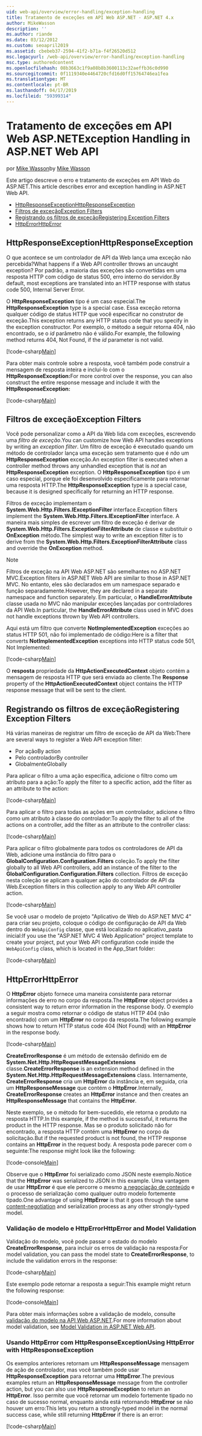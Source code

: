 ```yaml
---
uid: web-api/overview/error-handling/exception-handling
title: Tratamento de exceções em API Web ASP.NET - ASP.NET 4.x
author: MikeWasson
description: ''
ms.author: riande
ms.date: 03/12/2012
ms.custom: seoapril2019
ms.assetid: cbebeb37-2594-41f2-b71a-f4f26520d512
msc.legacyurl: /web-api/overview/error-handling/exception-handling
msc.type: authoredcontent
ms.openlocfilehash: 08b3663c1f9a08b8b3600113c32aeffb36c0d990
ms.sourcegitcommit: 0f1119340e4464720cfd16d0ff15764746ea1fea
ms.translationtype: MT
ms.contentlocale: pt-BR
ms.lasthandoff: 04/17/2019
ms.locfileid: "59399314"
---
```

# <a name="exception-handling-in-aspnet-web-api"></a><span data-ttu-id="bb6f1-102">Tratamento de exceções em API Web ASP.NET</span><span class="sxs-lookup"><span data-stu-id="bb6f1-102">Exception Handling in ASP.NET Web API</span></span>

<span data-ttu-id="bb6f1-103">por [Mike Wasson](https://github.com/MikeWasson)</span><span class="sxs-lookup"><span data-stu-id="bb6f1-103">by [Mike Wasson](https://github.com/MikeWasson)</span></span>

<span data-ttu-id="bb6f1-104">Este artigo descreve o erro e tratamento de exceções em API Web do ASP.NET.</span><span class="sxs-lookup"><span data-stu-id="bb6f1-104">This article describes error and exception handling in ASP.NET Web API.</span></span>

- [<span data-ttu-id="bb6f1-105">HttpResponseException</span><span class="sxs-lookup"><span data-stu-id="bb6f1-105">HttpResponseException</span></span>](#httpresponserexception)
- [<span data-ttu-id="bb6f1-106">Filtros de exceção</span><span class="sxs-lookup"><span data-stu-id="bb6f1-106">Exception Filters</span></span>](#exception_filters)
- [<span data-ttu-id="bb6f1-107">Registrando os filtros de exceção</span><span class="sxs-lookup"><span data-stu-id="bb6f1-107">Registering Exception Filters</span></span>](#registering_exception_filters)
- [<span data-ttu-id="bb6f1-108">HttpError</span><span class="sxs-lookup"><span data-stu-id="bb6f1-108">HttpError</span></span>](#httperror)

<a id="httpresponserexception"></a>
## <a name="httpresponseexception"></a><span data-ttu-id="bb6f1-109">HttpResponseException</span><span class="sxs-lookup"><span data-stu-id="bb6f1-109">HttpResponseException</span></span>

<span data-ttu-id="bb6f1-110">O que acontece se um controlador de API da Web lança uma exceção não percebida?</span><span class="sxs-lookup"><span data-stu-id="bb6f1-110">What happens if a Web API controller throws an uncaught exception?</span></span> <span data-ttu-id="bb6f1-111">Por padrão, a maioria das exceções são convertidas em uma resposta HTTP com código de status 500, erro interno do servidor.</span><span class="sxs-lookup"><span data-stu-id="bb6f1-111">By default, most exceptions are translated into an HTTP response with status code 500, Internal Server Error.</span></span>

<span data-ttu-id="bb6f1-112">O **HttpResponseException** tipo é um caso especial.</span><span class="sxs-lookup"><span data-stu-id="bb6f1-112">The **HttpResponseException** type is a special case.</span></span> <span data-ttu-id="bb6f1-113">Essa exceção retorna qualquer código de status HTTP que você especificar no construtor de exceção.</span><span class="sxs-lookup"><span data-stu-id="bb6f1-113">This exception returns any HTTP status code that you specify in the exception constructor.</span></span> <span data-ttu-id="bb6f1-114">Por exemplo, o método a seguir retorna 404, não encontrado, se o *id* parâmetro não é válido.</span><span class="sxs-lookup"><span data-stu-id="bb6f1-114">For example, the following method returns 404, Not Found, if the *id* parameter is not valid.</span></span>

[!code-csharp[Main](exception-handling/samples/sample1.cs)]

<span data-ttu-id="bb6f1-115">Para obter mais controle sobre a resposta, você também pode construir a mensagem de resposta inteira e incluí-lo com o **HttpResponseException:**</span><span class="sxs-lookup"><span data-stu-id="bb6f1-115">For more control over the response, you can also construct the entire response message and include it with the **HttpResponseException:**</span></span> 

[!code-csharp[Main](exception-handling/samples/sample2.cs)]

<a id="exception_filters"></a>
## <a name="exception-filters"></a><span data-ttu-id="bb6f1-116">Filtros de exceção</span><span class="sxs-lookup"><span data-stu-id="bb6f1-116">Exception Filters</span></span>

<span data-ttu-id="bb6f1-117">Você pode personalizar como a API da Web lida com exceções, escrevendo uma *filtro de exceção*.</span><span class="sxs-lookup"><span data-stu-id="bb6f1-117">You can customize how Web API handles exceptions by writing an *exception filter*.</span></span> <span data-ttu-id="bb6f1-118">Um filtro de exceção é executado quando um método de controlador lança uma exceção sem tratamento que é *não* um **HttpResponseException** exceção.</span><span class="sxs-lookup"><span data-stu-id="bb6f1-118">An exception filter is executed when a controller method throws any unhandled exception that is *not* an **HttpResponseException** exception.</span></span> <span data-ttu-id="bb6f1-119">O **HttpResponseException** tipo é um caso especial, porque ele foi desenvolvido especificamente para retornar uma resposta HTTP.</span><span class="sxs-lookup"><span data-stu-id="bb6f1-119">The **HttpResponseException** type is a special case, because it is designed specifically for returning an HTTP response.</span></span>

<span data-ttu-id="bb6f1-120">Filtros de exceção implementam o **System.Web.Http.Filters.IExceptionFilter** interface.</span><span class="sxs-lookup"><span data-stu-id="bb6f1-120">Exception filters implement the **System.Web.Http.Filters.IExceptionFilter** interface.</span></span> <span data-ttu-id="bb6f1-121">A maneira mais simples de escrever um filtro de exceção é derivar de **System.Web.Http.Filters.ExceptionFilterAttribute** de classe e substituir o **OnException** método.</span><span class="sxs-lookup"><span data-stu-id="bb6f1-121">The simplest way to write an exception filter is to derive from the **System.Web.Http.Filters.ExceptionFilterAttribute** class and override the **OnException** method.</span></span>

> [!NOTE]
> <span data-ttu-id="bb6f1-122">Filtros de exceção na API Web ASP.NET são semelhantes no ASP.NET MVC.</span><span class="sxs-lookup"><span data-stu-id="bb6f1-122">Exception filters in ASP.NET Web API are similar to those in ASP.NET MVC.</span></span> <span data-ttu-id="bb6f1-123">No entanto, eles são declarados em um namespace separado e função separadamente.</span><span class="sxs-lookup"><span data-stu-id="bb6f1-123">However, they are declared in a separate namespace and function separately.</span></span> <span data-ttu-id="bb6f1-124">Em particular, o **HandleErrorAttribute** classe usada no MVC não manipular exceções lançadas por controladores da API Web.</span><span class="sxs-lookup"><span data-stu-id="bb6f1-124">In particular, the **HandleErrorAttribute** class used in MVC does not handle exceptions thrown by Web API controllers.</span></span>


<span data-ttu-id="bb6f1-125">Aqui está um filtro que converte **NotImplementedException** exceções ao status HTTP 501, não foi implementado de código:</span><span class="sxs-lookup"><span data-stu-id="bb6f1-125">Here is a filter that converts **NotImplementedException** exceptions into HTTP status code 501, Not Implemented:</span></span>

[!code-csharp[Main](exception-handling/samples/sample3.cs)]

<span data-ttu-id="bb6f1-126">O **resposta** propriedade da **HttpActionExecutedContext** objeto contém a mensagem de resposta HTTP que será enviada ao cliente.</span><span class="sxs-lookup"><span data-stu-id="bb6f1-126">The **Response** property of the **HttpActionExecutedContext** object contains the HTTP response message that will be sent to the client.</span></span>

<a id="registering_exception_filters"></a>
## <a name="registering-exception-filters"></a><span data-ttu-id="bb6f1-127">Registrando os filtros de exceção</span><span class="sxs-lookup"><span data-stu-id="bb6f1-127">Registering Exception Filters</span></span>

<span data-ttu-id="bb6f1-128">Há várias maneiras de registrar um filtro de exceção de API da Web:</span><span class="sxs-lookup"><span data-stu-id="bb6f1-128">There are several ways to register a Web API exception filter:</span></span>

- <span data-ttu-id="bb6f1-129">Por ação</span><span class="sxs-lookup"><span data-stu-id="bb6f1-129">By action</span></span>
- <span data-ttu-id="bb6f1-130">Pelo controlador</span><span class="sxs-lookup"><span data-stu-id="bb6f1-130">By controller</span></span>
- <span data-ttu-id="bb6f1-131">Globalmente</span><span class="sxs-lookup"><span data-stu-id="bb6f1-131">Globally</span></span>

<span data-ttu-id="bb6f1-132">Para aplicar o filtro a uma ação específica, adicione o filtro como um atributo para a ação:</span><span class="sxs-lookup"><span data-stu-id="bb6f1-132">To apply the filter to a specific action, add the filter as an attribute to the action:</span></span>

[!code-csharp[Main](exception-handling/samples/sample4.cs)]

<span data-ttu-id="bb6f1-133">Para aplicar o filtro para todas as ações em um controlador, adicione o filtro como um atributo à classe do controlador:</span><span class="sxs-lookup"><span data-stu-id="bb6f1-133">To apply the filter to all of the actions on a controller, add the filter as an attribute to the controller class:</span></span>

[!code-csharp[Main](exception-handling/samples/sample5.cs)]

<span data-ttu-id="bb6f1-134">Para aplicar o filtro globalmente para todos os controladores de API da Web, adicione uma instância do filtro para o **GlobalConfiguration.Configuration.Filters** coleção.</span><span class="sxs-lookup"><span data-stu-id="bb6f1-134">To apply the filter globally to all Web API controllers, add an instance of the filter to the **GlobalConfiguration.Configuration.Filters** collection.</span></span> <span data-ttu-id="bb6f1-135">Filtros de exceção nesta coleção se aplicam a qualquer ação do controlador de API da Web.</span><span class="sxs-lookup"><span data-stu-id="bb6f1-135">Exception filters in this collection apply to any Web API controller action.</span></span>

[!code-csharp[Main](exception-handling/samples/sample6.cs)]

<span data-ttu-id="bb6f1-136">Se você usar o modelo de projeto "Aplicativo de Web do ASP.NET MVC 4" para criar seu projeto, coloque o código de configuração de API da Web dentro do `WebApiConfig` classe, que está localizado no aplicativo\_pasta inicial:</span><span class="sxs-lookup"><span data-stu-id="bb6f1-136">If you use the "ASP.NET MVC 4 Web Application" project template to create your project, put your Web API configuration code inside the `WebApiConfig` class, which is located in the App\_Start folder:</span></span>

[!code-csharp[Main](exception-handling/samples/sample7.cs?highlight=5)]

<a id="httperror"></a>
## <a name="httperror"></a><span data-ttu-id="bb6f1-137">HttpError</span><span class="sxs-lookup"><span data-stu-id="bb6f1-137">HttpError</span></span>

<span data-ttu-id="bb6f1-138">O **HttpError** objeto fornece uma maneira consistente para retornar informações de erro no corpo da resposta.</span><span class="sxs-lookup"><span data-stu-id="bb6f1-138">The **HttpError** object provides a consistent way to return error information in the response body.</span></span> <span data-ttu-id="bb6f1-139">O exemplo a seguir mostra como retornar o código de status HTTP 404 (não encontrado) com um **HttpError** no corpo da resposta.</span><span class="sxs-lookup"><span data-stu-id="bb6f1-139">The following example shows how to return HTTP status code 404 (Not Found) with an **HttpError** in the response body.</span></span>

[!code-csharp[Main](exception-handling/samples/sample8.cs)]

<span data-ttu-id="bb6f1-140">**CreateErrorResponse** é um método de extensão definido em de **System.Net.Http.HttpRequestMessageExtensions** classe.</span><span class="sxs-lookup"><span data-stu-id="bb6f1-140">**CreateErrorResponse** is an extension method defined in the **System.Net.Http.HttpRequestMessageExtensions** class.</span></span> <span data-ttu-id="bb6f1-141">Internamente, **CreateErrorResponse** cria um **HttpError** da instância e, em seguida, cria um **HttpResponseMessage** que contém o **HttpError**.</span><span class="sxs-lookup"><span data-stu-id="bb6f1-141">Internally, **CreateErrorResponse** creates an **HttpError** instance and then creates an **HttpResponseMessage** that contains the **HttpError**.</span></span>

<span data-ttu-id="bb6f1-142">Neste exemplo, se o método for bem-sucedido, ele retorna o produto na resposta HTTP.</span><span class="sxs-lookup"><span data-stu-id="bb6f1-142">In this example, if the method is successful, it returns the product in the HTTP response.</span></span> <span data-ttu-id="bb6f1-143">Mas se o produto solicitado não for encontrado, a resposta HTTP contém uma **HttpError** no corpo da solicitação.</span><span class="sxs-lookup"><span data-stu-id="bb6f1-143">But if the requested product is not found, the HTTP response contains an **HttpError** in the request body.</span></span> <span data-ttu-id="bb6f1-144">A resposta pode parecer com o seguinte:</span><span class="sxs-lookup"><span data-stu-id="bb6f1-144">The response might look like the following:</span></span>

[!code-console[Main](exception-handling/samples/sample9.cmd)]

<span data-ttu-id="bb6f1-145">Observe que o **HttpError** foi serializado como JSON neste exemplo.</span><span class="sxs-lookup"><span data-stu-id="bb6f1-145">Notice that the **HttpError** was serialized to JSON in this example.</span></span> <span data-ttu-id="bb6f1-146">Uma vantagem de usar **HttpError** é que ele percorre o mesmo [a negociação de conteúdo](../formats-and-model-binding/content-negotiation.md) e o processo de serialização como qualquer outro modelo fortemente tipado.</span><span class="sxs-lookup"><span data-stu-id="bb6f1-146">One advantage of using **HttpError** is that it goes through the same [content-negotiation](../formats-and-model-binding/content-negotiation.md) and serialization process as any other strongly-typed model.</span></span>

### <a name="httperror-and-model-validation"></a><span data-ttu-id="bb6f1-147">Validação de modelo e HttpError</span><span class="sxs-lookup"><span data-stu-id="bb6f1-147">HttpError and Model Validation</span></span>

<span data-ttu-id="bb6f1-148">Validação do modelo, você pode passar o estado do modelo **CreateErrorResponse**, para incluir os erros de validação na resposta:</span><span class="sxs-lookup"><span data-stu-id="bb6f1-148">For model validation, you can pass the model state to **CreateErrorResponse**, to include the validation errors in the response:</span></span>

[!code-csharp[Main](exception-handling/samples/sample10.cs)]

<span data-ttu-id="bb6f1-149">Este exemplo pode retornar a resposta a seguir:</span><span class="sxs-lookup"><span data-stu-id="bb6f1-149">This example might return the following response:</span></span>

[!code-console[Main](exception-handling/samples/sample11.cmd)]

<span data-ttu-id="bb6f1-150">Para obter mais informações sobre a validação de modelo, consulte [validação do modelo na API Web ASP.NET](../formats-and-model-binding/model-validation-in-aspnet-web-api.md).</span><span class="sxs-lookup"><span data-stu-id="bb6f1-150">For more information about model validation, see [Model Validation in ASP.NET Web API](../formats-and-model-binding/model-validation-in-aspnet-web-api.md).</span></span>

### <a name="using-httperror-with-httpresponseexception"></a><span data-ttu-id="bb6f1-151">Usando HttpError com HttpResponseException</span><span class="sxs-lookup"><span data-stu-id="bb6f1-151">Using HttpError with HttpResponseException</span></span>

<span data-ttu-id="bb6f1-152">Os exemplos anteriores retornam um **HttpResponseMessage** mensagem de ação de controlador, mas você também pode usar **HttpResponseException** para retornar uma **HttpError**.</span><span class="sxs-lookup"><span data-stu-id="bb6f1-152">The previous examples return an **HttpResponseMessage** message from the controller action, but you can also use **HttpResponseException** to return an **HttpError**.</span></span> <span data-ttu-id="bb6f1-153">Isso permite que você retornar um modelo fortemente tipado no caso de sucesso normal, enquanto ainda está retornando **HttpError** se não houver um erro:</span><span class="sxs-lookup"><span data-stu-id="bb6f1-153">This lets you return a strongly-typed model in the normal success case, while still returning **HttpError** if there is an error:</span></span>

[!code-csharp[Main](exception-handling/samples/sample12.cs)]
